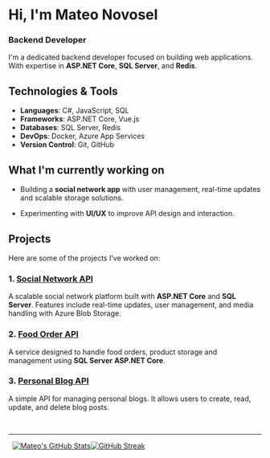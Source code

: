 # Hi, I'm Mateo Novosel
### Backend Developer

I'm a dedicated backend developer focused on building web applications. With expertise in **ASP.NET Core**, **SQL Server**, and **Redis**.

## Technologies & Tools

- **Languages**: C#, JavaScript, SQL
- **Frameworks**: ASP.NET Core, Vue.js
- **Databases**: SQL Server, Redis
- **DevOps**: Docker, Azure App Services
- **Version Control**: Git, GitHub

## What I'm currently working on

- Building a **social network app** with user management, real-time updates and scalable storage solutions.
<!--- Enhancing my skills with **cloud technologies** and **microservices architecture**.-->
- Experimenting with **UI/UX** to improve API design and interaction.

## Projects

Here are some of the projects I've worked on:

### 1. [Social Network API](https://github.com/novosel2/snetapi)
A scalable social network platform built with **ASP.NET Core** and **SQL Server**. Features include real-time updates, user management, and media handling with Azure Blob Storage.

### 2. [Food Order API](https://github.com/novosel2/foodorderapi)
A service designed to handle food orders, product storage and management using **SQL Server** **ASP.NET Core**.

### 3. [Personal Blog API](https://github.com/novosel2/personalblogapi)
A simple API for managing personal blogs. It allows users to create, read, update, and delete blog posts.

<br />
<hr />

&nbsp;&nbsp;[![Mateo's GitHub Stats](https://github-readme-stats.vercel.app/api?username=novosel2&show_icons=true&theme=radical&border_radius=0)](https://github.com/anuraghazra/github-readme-stats)[![GitHub Streak](https://github-readme-streak-stats-peach-tau.vercel.app?user=novosel2&theme=radical&border_radius=0&card_width=364)](https://git.io/streak-stats)

<!--
**novosel2/novosel2** is a ✨ _special_ ✨ repository because its `README.md` (this file) appears on your GitHub profile.

Here are some ideas to get you started:

- 🔭 I’m currently working on ...
- 🌱 I’m currently learning ...
- 👯 I’m looking to collaborate on ...
- 🤔 I’m looking for help with ...
- 💬 Ask me about ...
- 📫 How to reach me: ...
- 😄 Pronouns: ...
- ⚡ Fun fact: ...
-->
